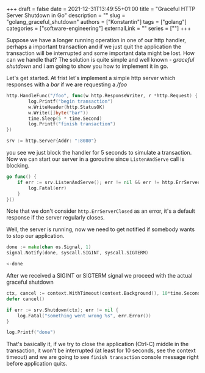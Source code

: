 +++ 
draft = false
date = 2021-12-31T13:49:55+01:00
title = "Graceful HTTP Server Shutdown in Go"
description = ""
slug = "golang_graceful_shutdown"
authors = ["Konstantin"]
tags = ["golang"]
categories = ["software-engineering"]
externalLink = ""
series = [""]
+++


Suppose we have a longer running operation in one of our http handler, perhaps a important transaction and if we just quit the application the transaction will be interrupted and some important data might be lost. How can we handle that? The solution is quite simple and well known - *graceful shutdown* and i am going to show you how to implement it in go.

Let's get started. At frist let's implement a simple http server which responses with a _bar_ if we are requesting a _/foo_

```go
http.HandleFunc("/foo", func(w http.ResponseWriter, r *http.Request) {
		log.Printf("begin transaction")
		w.WriteHeader(http.StatusOK)
		w.Write([]byte("bar"))
		time.Sleep(5 * time.Second)
		log.Printf("finish transaction")
})

srv := http.Server{Addr: ":8080"}
```

you see we just block the handler for 5 seconds to simulate a transaction. Now we can start our server in a goroutine since `ListenAndServe` call is blocking.

```go
go func() {
    if err := srv.ListenAndServe(); err != nil && err != http.ErrServerClosed {
        log.Fatal(err)
    }
}()
```

Note that we don't consider `http.ErrServerClosed` as an error, it's a default response if the server regularly closes.

Well, the server is running, now we need to get notified if somebody wants to stop our application.

```go
done := make(chan os.Signal, 1)
signal.Notify(done, syscall.SIGINT, syscall.SIGTERM)

<-done
```

After we received a SIGINT or SIGTERM signal we proceed with the actual graceful shutdown

```go
ctx, cancel := context.WithTimeout(context.Background(), 10*time.Second)
defer cancel()

if err := srv.Shutdown(ctx); err != nil {
    log.Fatal("something went wrong %s", err.Error())
}

log.Printf("done")
```

That's basically it, if we try to close the  application (Ctrl-C) middle in the transaction, it won't be interrupted (at least for 10 seconds, see the context timeout) and we are going to see `finish transaction` console message right before application quits.